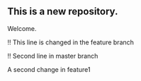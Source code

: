 ## This is a new repository.

Welcome.

!! This line is changed in the feature branch


!! Second line in master branch

A second change in feature1 
